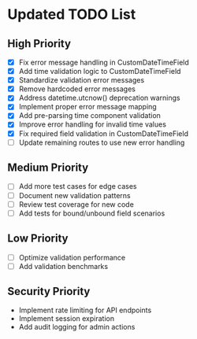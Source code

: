 # Updated TODO List

## High Priority
- [x] Fix error message handling in CustomDateTimeField
- [x] Add time validation logic to CustomDateTimeField
- [x] Standardize validation error messages
- [x] Remove hardcoded error messages
- [x] Address datetime.utcnow() deprecation warnings
- [x] Implement proper error message mapping
- [x] Add pre-parsing time component validation
- [x] Improve error handling for invalid time values
- [x] Fix required field validation in CustomDateTimeField
- [ ] Update remaining routes to use new error handling

## Medium Priority
- [ ] Add more test cases for edge cases
- [ ] Document new validation patterns
- [ ] Review test coverage for new code
- [ ] Add tests for bound/unbound field scenarios

## Low Priority
- [ ] Optimize validation performance
- [ ] Add validation benchmarks

## Security Priority
- Implement rate limiting for API endpoints
- Implement session expiration
- Add audit logging for admin actions
